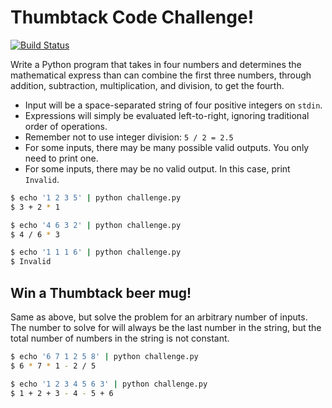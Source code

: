 # Thumbtack Code Challenge! #

[![Build Status](https://travis-ci.org/tebriel/thumbtack2015.svg?branch=master)](https://travis-ci.org/tebriel/thumbtack2015)

Write a Python program that takes in four numbers and determines the
mathematical express than can combine the first three numbers, through
addition, subtraction, multiplication, and division, to get the fourth.

*  Input will be a space-separated string of four positive integers on `stdin`.
*  Expressions will simply be evaluated left-to-right, ignoring traditional
   order of operations.
*  Remember not to use integer division: `5 / 2 = 2.5`
*  For some inputs, there may be many possible valid outputs. You only need to
   print one.
*  For some inputs, there may be no valid output. In this case, print
   `Invalid`.

```sh
$ echo '1 2 3 5' | python challenge.py
$ 3 + 2 * 1

$ echo '4 6 3 2' | python challenge.py
$ 4 / 6 * 3

$ echo '1 1 1 6' | python challenge.py
$ Invalid
```

## Win a Thumbtack beer mug! ##

Same as above, but solve the problem for an arbitrary number of inputs. The
number to solve for will always be the last number in the string, but the total
number of numbers in the string is not constant.

```sh
$ echo '6 7 1 2 5 8' | python challenge.py
$ 6 * 7 * 1 - 2 / 5

$ echo '1 2 3 4 5 6 3' | python challenge.py
$ 1 + 2 + 3 - 4 - 5 + 6
```
